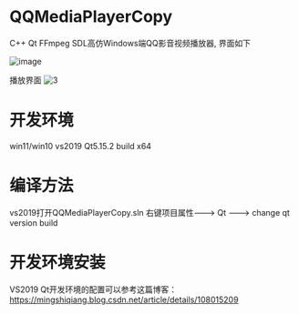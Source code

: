 # QQMediaPlayerCopy

C++ Qt FFmpeg SDL高仿Windows端QQ影音视频播放器, 界面如下

![image](https://user-images.githubusercontent.com/42860254/155153215-aafac438-ad2f-4fcd-95c4-5e303aa9ac15.png)

播放界面
![3](https://user-images.githubusercontent.com/42860254/155159626-0ccfb947-336b-4ea3-9716-60ce1b7b9111.png)

# 开发环境 
win11/win10  vs2019 Qt5.15.2 
build  x64

# 编译方法
vs2019打开QQMediaPlayerCopy.sln 右键项目属性---> Qt ---> change qt version build

# 开发环境安装
VS2019 Qt开发环境的配置可以参考这篇博客：https://mingshiqiang.blog.csdn.net/article/details/108015209


